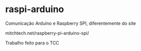 raspi-arduino
=============

Comunicação Arduino e Raspberry SPI, diferentemente do site

mitchtech.net/raspberry-pi-arduino-spi/



Trabalho feito para o TCC
